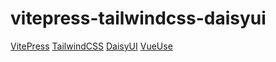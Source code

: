 # vitepress-tailwindcss-daisyui
[VitePress](https://vitepress.vuejs.org/)
[TailwindCSS](https://tailwindcss.com/)
[DaisyUI](https://daisyui.com/)
[VueUse](https://vueuse.org/)